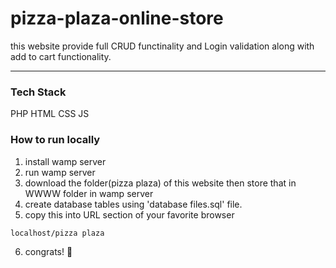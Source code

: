 # pizza-plaza-online-store

this website provide full CRUD functinality and Login validation along with add to cart
functionality.
***
### Tech Stack
  PHP
  HTML
  CSS
  JS
 
### How to run locally
1. install wamp server
2. run wamp server
3. download the folder(pizza plaza) of this website then store that in WWWW folder in wamp server
4. create database tables using 'database files.sql' file.
5. copy this into URL section of your favorite browser
```
localhost/pizza plaza
```
6. congrats! 🥳
